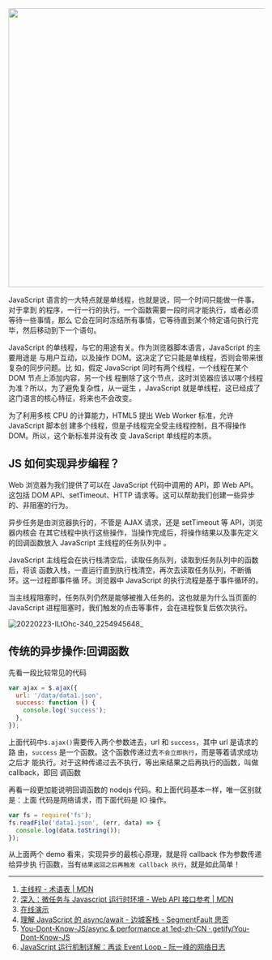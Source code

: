 <!--
## 并发和并行

Concurrency 意味着同时执行多个任务，但不是同时执行。例如，两个任务在重叠的时间段
内工作
Parallelism 意味着同时执行两个或多个任务，例如同时执行多个计算。

## 线程和进程

Threads 是一系列可以相互独立执行的代码执行。 Process 是正在运行的程序的一个实例
。一个程序可以有多个进程。

## 同步和异步

在 synchronous 编程中，任务是一个接一个地执行。每个任务都等待任何先前的任务完成
，然后才执行。在 asynchronous 编程中，当一个任务被执行时，你可以切换到另一个任务
，而不必等待前一个任务完成。

## 进程（Process）

是计算机中的程序关于某数据集合上的一次运行活动，是系统进行资源分配和调度的基本单
位，是操作系统结构的基础。 在早期面向进程设计的计算机结构中，进程是程序的基本执
行实体；在当代面向线程设计的计算机结构中，进程是线程的容器。程序是指令、数据及其
组织形式的描述，进程是程序的实体。

## 线程（英语：thread）

线程是操作系统能够进行运算调度的最小单位。 它被包含在进程 Process 之中，是进程中
的实际运作单位。 一条线程指的是进程中一个单一顺序的控制流，一个进程中可以并发多
个线程，每条线程并行执行不同的任务 -->

<img src="https://loremxuetengfei.oss-cn-beijing.aliyuncs.com/20220222-tQCNSw-295_2252940333_.png" width="550px"  >

JavaScript 语言的一大特点就是单线程，也就是说，同一个时间只能做一件事。对于拿到
的程序，一行一行的执行。一个函数需要一段时间才能执行，或者必须等待一些事情，那么
它会在同时冻结所有事情，它等待直到某个特定语句执行完毕，然后移动到下一个语句。

JavaScript 的单线程，与它的用途有关。作为浏览器脚本语言，JavaScript 的主要用途是
与用户互动，以及操作 DOM。这决定了它只能是单线程，否则会带来很复杂的同步问题。比
如，假定 JavaScript 同时有两个线程，一个线程在某个 DOM 节点上添加内容，另一个线
程删除了这个节点，这时浏览器应该以哪个线程为准？所以，为了避免复杂性，从一诞生
，JavaScript 就是单线程，这已经成了这门语言的核心特征，将来也不会改变。

为了利用多核 CPU 的计算能力，HTML5 提出 Web Worker 标准，允许 JavaScript 脚本创
建多个线程，但是子线程完全受主线程控制，且不得操作 DOM。所以，这个新标准并没有改
变 JavaScript 单线程的本质。

## JS 如何实现异步编程？

Web 浏览器为我们提供了可以在 JavaScript 代码中调用的 API，即 Web API。这包括 DOM
API、setTimeout、HTTP 请求等。这可以帮助我们创建一些异步的、非阻塞的行为。

异步任务是由浏览器执行的，不管是 AJAX 请求，还是 setTimeout 等 API，浏览器内核会
在其它线程中执行这些操作，当操作完成后，将操作结果以及事先定义的回调函数放入
JavaScript 主线程的任务队列中 。

JavaScript 主线程会在执行栈清空后，读取任务队列，读取到任务队列中的函数后，将该
函数入栈，一直运行直到执行栈清空，再次去读取任务队列，不断循环。这一过程即事件循
环。浏览器中 JavaScript 的执行流程是基于事件循环的。

当主线程阻塞时，任务队列仍然是能够被推入任务的。这也就是为什么当页面的
JavaScript 进程阻塞时，我们触发的点击等事件，会在进程恢复后依次执行。

![20220223-ILtOhc-340_2254945648_](https://loremxuetengfei.oss-cn-beijing.aliyuncs.com/20220223-ILtOhc-340_2254945648_.png)

## 传统的异步操作:回调函数

先看一段比较常见的代码

```javascript
var ajax = $.ajax({
  url: '/data/data1.json',
  success: function () {
    console.log('success');
  },
});
```

上面代码中`$.ajax()`需要传入两个参数进去，url 和 `success`，其中 url 是请求的路
由，`success` 是一个函数。这个函数传递过去`不会立即执行`，而是等着请求成功之后才
能执行。对于这种传递过去不执行，等出来结果之后再执行的函数，叫做 callback，即回
调函数

再看一段更加能说明回调函数的 nodejs 代码。和上面代码基本一样，唯一区别就是：上面
代码是网络请求，而下面代码是 IO 操作。

```javascript
var fs = require('fs');
fs.readFile('data1.json', (err, data) => {
  console.log(data.toString());
});
```

从上面两个 demo 看来，实现异步的最核心原理，就是将 callback 作为参数传递给异步执
行函数，当有`结果返回之后再触发 callback 执行`，就是如此简单！

---

1. [主线程 - 术语表 | MDN](https://developer.mozilla.org/zh-CN/docs/Glossary/Main_thread)
2. [深入：微任务与 Javascript 运行时环境 - Web API 接口参考 | MDN](https://developer.mozilla.org/zh-CN/docs/Web/API/HTML_DOM_API/Microtask_guide/In_depth)
3. [在线演示](http://latentflip.com/loupe)
4. [理解 JavaScript 的 async/await - 边城客栈 - SegmentFault 思否](https://segmentfault.com/a/1190000007535316)
5. [You-Dont-Know-JS/async & performance at 1ed-zh-CN · getify/You-Dont-Know-JS](https://github.com/getify/You-Dont-Know-JS/tree/1ed-zh-CN/async%20%26%20performance)
6. [JavaScript 运行机制详解：再谈 Event Loop - 阮一峰的网络日志](https://www.ruanyifeng.com/blog/2014/10/event-loop.html)
